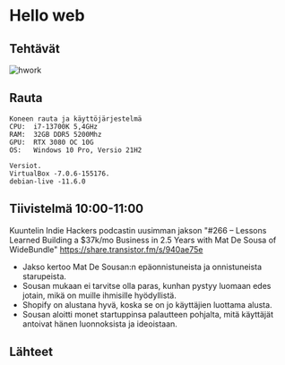 # Hello web

## Tehtävät
![hwork](https://user-images.githubusercontent.com/122887067/216271052-69745423-eb54-4218-9395-ed9ce29d8fb4.png)

## Rauta

    Koneen rauta ja käyttöjärjestelmä
    CPU:  i7-13700K 5,4GHz
    RAM:  32GB DDR5 5200Mhz
    GPU:  RTX 3080 OC 10G
    OS:   Windows 10 Pro, Versio 21H2
    
    Versiot. 
    VirtualBox -7.0.6-155176.
    debian-live -11.6.0

## Tiivistelmä 10:00-11:00
Kuuntelin Indie Hackers podcastin uusimman jakson "#266 – Lessons Learned Building a $37k/mo Business in 2.5 Years with Mat De Sousa of WideBundle"
https://share.transistor.fm/s/940ae75e

- Jakso kertoo Mat De Sousan:n epäonnistuneista ja onnistuneista starupeista. 
- Sousan mukaan ei tarvitse olla paras, kunhan pystyy luomaan edes jotain, mikä on muille ihmisille hyödyllistä.
- Shopify on alustana hyvä, koska se on jo käyttäjien luottama alusta. 
- Sousan aloitti monet startuppinsa palautteen pohjalta, mitä käyttäjät antoivat hänen luonnoksista ja ideoistaan.

## Lähteet

